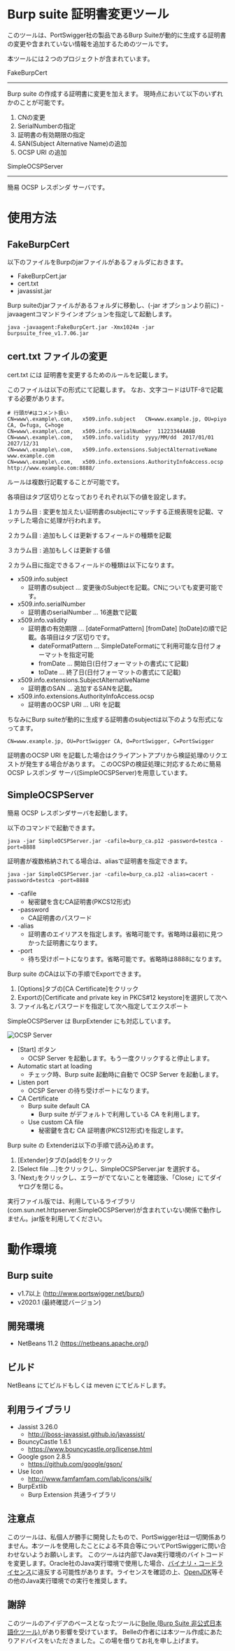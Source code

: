 Burp suite 証明書変更ツール
=============
このツールは、PortSwigger社の製品であるBurp Suiteが動的に生成する証明書の変更や含まれていない情報を追加するためのツールです。

本ツールには２つのプロジェクトが含まれています。

FakeBurpCert
_____________

Burp suite の作成する証明書に変更を加えます。
現時点において以下のいずれかのことが可能です。

1. CNの変更
2. SerialNumberの指定
3. 証明書の有効期限の指定
4. SAN(Subject Alternative Name)の追加
5. OCSP URI の追加

SimpleOCSPServer
_____________

簡易 OCSP レスポンダ サーバです。

# 使用方法

## FakeBurpCert

以下のファイルをBurpのjarファイルがあるフォルダにおきます。

* FakeBurpCert.jar
* cert.txt
* javassist.jar

Burp suiteのjarファイルがあるフォルダに移動し、(-jar オプションより前に) -javaagentコマンドラインオプションを指定して起動します。

```
java -javaagent:FakeBurpCert.jar -Xmx1024m -jar burpsuite_free_v1.7.06.jar
```

## cert.txt ファイルの変更

cert.txt には 証明書を変更するためのルールを記載します。

このファイルは以下の形式にて記載します。
なお、文字コードはUTF-8で記載する必要があります。

```
# 行頭が#はコメント扱い
CN=www\.example\.com,	x509.info.subject	CN=www.example.jp, OU=piyo CA, O=fuga, C=hoge
CN=www\.example\.com,	x509.info.serialNumber	11223344AABB
CN=www\.example\.com,	x509.info.validity	yyyy/MM/dd	2017/01/01	2027/12/31
CN=www\.example\.com,	x509.info.extensions.SubjectAlternativeName	www.example.com
CN=www\.example\.com,	x509.info.extensions.AuthorityInfoAccess.ocsp	http://www.example.com:8888/
```
ルールは複数行記載することが可能です。

各項目はタブ区切りとなっておりそれぞれ以下の値を設定します。

１カラム目 : 変更を加えたい証明書のsubjectにマッチする正規表現を記載、マッチした場合に処理が行われます。

２カラム目 : 追加もしくは更新するフィールドの種類を記載

３カラム目 : 追加もしくは更新する値

２カラム目に指定できるフィールドの種類は以下になります。

* x509.info.subject
    * 証明書のsubject ... 変更後のSubjectを記載。CNについても変更可能です。
* x509.info.serialNumber
    * 証明書のserialNumber ... 16進数で記載
* x509.info.validity
    * 証明書の有効期限 ... [dateFormatPattern] [fromDate] [toDate]の順で記載。各項目はタブ区切りです。
         * dateFormatPattern ... SimpleDateFormatにて利用可能な日付フォーマットを指定可能
         * fromDate ... 開始日(日付フォーマットの書式にて記載)
         * toDate ... 終了日(日付フォーマットの書式にて記載)
* x509.info.extensions.SubjectAlternativeName
    * 証明書のSAN ... 追加するSANを記載。
* x509.info.extensions.AuthorityInfoAccess.ocsp
    * 証明書のOCSP URI ... URI を記載

ちなみにBurp suiteが動的に生成する証明書のsubjectは以下のような形式になってます。

```
CN=www.example.jp, OU=PortSwigger CA, O=PortSwigger, C=PortSwigger
```

証明書のOCSP URI を記載した場合はクライアントアプリから検証処理のリクエストが発生する場合があります。
このOCSPの検証処理に対応するために簡易 OCSP レスポンダ サーバ(SimpleOCSPServer)を用意しています。

## SimpleOCSPServer

簡易 OCSP レスポンダサーバを起動します。

以下のコマンドで起動できます。 

```
java -jar SimpleOCSPServer.jar -cafile=burp_ca.p12 -password=testca -port=8888
```

証明書が複数格納されてる場合は、aliasで証明書を指定できます。

```
java -jar SimpleOCSPServer.jar -cafile=burp_ca.p12 -alias=cacert -password=testca -port=8888
```

* -cafile
    * 秘密鍵を含むCA証明書(PKCS12形式)
* -password
    * CA証明書のパスワード
* -alias 
    * 証明書のエイリアスを指定します。省略可能です。省略時は最初に見つかった証明書になります。
* -port
    * 待ち受けポートになります。省略可能です。省略時は8888になります。

Burp suite のCAは以下の手順でExportできます。
 
1. [Options]タブの[CA Certificate]をクリック
2. Exportの[Certificate and private key in PKCS#12 keystore]を選択して次へ
3. ファイル名とパスワードを指定して次へ指定してエクスポート

SimpleOCSPServer は BurpExtender にも対応しています。

![OCSP Server](BurpExtender-ocsp.png) 

* [Start] ボタン
    * OCSP Server を起動します。もう一度クリックすると停止します。
* Automatic start at loading 
    * チェック時、Burp suite 起動時に自動で OCSP Server を起動します。
* Listen port
    * OCSP Server の待ち受けポートになります。
* CA Certificate
    * Burp suite default CA 
        * Burp suite がデフォルトで利用している CA を利用します。
    * Use custom CA file
        * 秘密鍵を含む CA 証明書(PKCS12形式)を指定します。

Burp suite の Extenderは以下の手順で読み込めます。

1. [Extender]タブの[add]をクリック
2. [Select file ...]をクリックし、SimpleOCSPServer.jar を選択する。
3. ｢Next｣をクリックし、エラーがでてないことを確認後、「Close」にてダイヤログを閉じる。

実行ファイル版では、利用しているライブラリ(com.sun.net.httpserver.SimpleOCSPServer)が含まれていない関係で動作しません。jar版を利用してください。

# 動作環境

## Burp suite
* v1.7以上 (http://www.portswigger.net/burp/)
* v2020.1 (最終確認バージョン)

## 開発環境
* NetBeans 11.2 (https://netbeans.apache.org/)

## ビルド
NetBeans にてビルドもしくは meven にてビルドします。

## 利用ライブラリ
* Jassist 3.26.0
    * http://jboss-javassist.github.io/javassist/
* BouncyCastle 1.6.1
    * https://www.bouncycastle.org/license.html
* Google gson 2.8.5
    * https://github.com/google/gson/
* Use Icon 
    * http://www.famfamfam.com/lab/icons/silk/
* BurpExtlib
    * Burp Extension 共通ライブラリ

## 注意点
このツールは、私個人が勝手に開発したもので、PortSwigger社は一切関係ありません。本ツールを使用したことによる不具合等についてPortSwiggerに問い合わせないようお願いします。
このツールは内部でJava実行環境のバイトコードを変更します。Oracle社のJava実行環境で使用した場合、[バイナリ・コードライセンス](http://www.oracle.com/technetwork/java/javase/terms/license/index.html)に違反する可能性があります。ライセンスを確認の上、[OpenJDK](http://openjdk.java.net/)等その他のJava実行環境での実行を推奨します。

## 謝辞
このツールのアイデアのベースとなったツールに[Belle (Burp Suite 非公式日本語化ツール) ](https://github.com/ankokuty/Belle) があり影響を受けています。
Belleの作者には本ツール作成にあたりアドバイスをいただきました。この場を借りてお礼を申し上げます。


